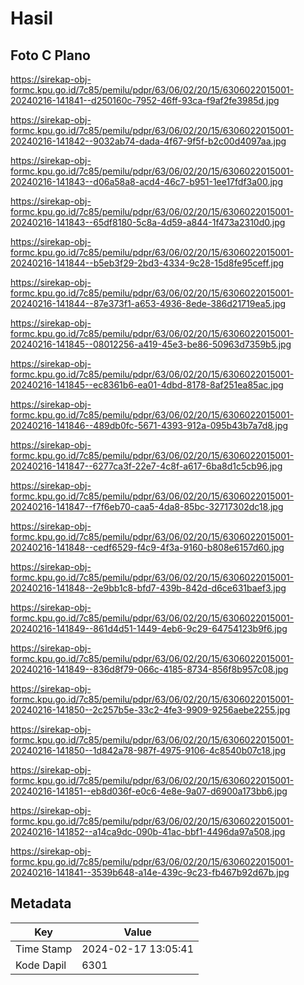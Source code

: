 # Hasil

## Foto C Plano

https://sirekap-obj-formc.kpu.go.id/7c85/pemilu/pdpr/63/06/02/20/15/6306022015001-20240216-141841--d250160c-7952-46ff-93ca-f9af2fe3985d.jpg

https://sirekap-obj-formc.kpu.go.id/7c85/pemilu/pdpr/63/06/02/20/15/6306022015001-20240216-141842--9032ab74-dada-4f67-9f5f-b2c00d4097aa.jpg

https://sirekap-obj-formc.kpu.go.id/7c85/pemilu/pdpr/63/06/02/20/15/6306022015001-20240216-141843--d06a58a8-acd4-46c7-b951-1ee17fdf3a00.jpg

https://sirekap-obj-formc.kpu.go.id/7c85/pemilu/pdpr/63/06/02/20/15/6306022015001-20240216-141843--65df8180-5c8a-4d59-a844-1f473a2310d0.jpg

https://sirekap-obj-formc.kpu.go.id/7c85/pemilu/pdpr/63/06/02/20/15/6306022015001-20240216-141844--b5eb3f29-2bd3-4334-9c28-15d8fe95ceff.jpg

https://sirekap-obj-formc.kpu.go.id/7c85/pemilu/pdpr/63/06/02/20/15/6306022015001-20240216-141844--87e373f1-a653-4936-8ede-386d21719ea5.jpg

https://sirekap-obj-formc.kpu.go.id/7c85/pemilu/pdpr/63/06/02/20/15/6306022015001-20240216-141845--08012256-a419-45e3-be86-50963d7359b5.jpg

https://sirekap-obj-formc.kpu.go.id/7c85/pemilu/pdpr/63/06/02/20/15/6306022015001-20240216-141845--ec8361b6-ea01-4dbd-8178-8af251ea85ac.jpg

https://sirekap-obj-formc.kpu.go.id/7c85/pemilu/pdpr/63/06/02/20/15/6306022015001-20240216-141846--489db0fc-5671-4393-912a-095b43b7a7d8.jpg

https://sirekap-obj-formc.kpu.go.id/7c85/pemilu/pdpr/63/06/02/20/15/6306022015001-20240216-141847--6277ca3f-22e7-4c8f-a617-6ba8d1c5cb96.jpg

https://sirekap-obj-formc.kpu.go.id/7c85/pemilu/pdpr/63/06/02/20/15/6306022015001-20240216-141847--f7f6eb70-caa5-4da8-85bc-32717302dc18.jpg

https://sirekap-obj-formc.kpu.go.id/7c85/pemilu/pdpr/63/06/02/20/15/6306022015001-20240216-141848--cedf6529-f4c9-4f3a-9160-b808e6157d60.jpg

https://sirekap-obj-formc.kpu.go.id/7c85/pemilu/pdpr/63/06/02/20/15/6306022015001-20240216-141848--2e9bb1c8-bfd7-439b-842d-d6ce631baef3.jpg

https://sirekap-obj-formc.kpu.go.id/7c85/pemilu/pdpr/63/06/02/20/15/6306022015001-20240216-141849--861d4d51-1449-4eb6-9c29-64754123b9f6.jpg

https://sirekap-obj-formc.kpu.go.id/7c85/pemilu/pdpr/63/06/02/20/15/6306022015001-20240216-141849--836d8f79-066c-4185-8734-856f8b957c08.jpg

https://sirekap-obj-formc.kpu.go.id/7c85/pemilu/pdpr/63/06/02/20/15/6306022015001-20240216-141850--2c257b5e-33c2-4fe3-9909-9256aebe2255.jpg

https://sirekap-obj-formc.kpu.go.id/7c85/pemilu/pdpr/63/06/02/20/15/6306022015001-20240216-141850--1d842a78-987f-4975-9106-4c8540b07c18.jpg

https://sirekap-obj-formc.kpu.go.id/7c85/pemilu/pdpr/63/06/02/20/15/6306022015001-20240216-141851--eb8d036f-e0c6-4e8e-9a07-d6900a173bb6.jpg

https://sirekap-obj-formc.kpu.go.id/7c85/pemilu/pdpr/63/06/02/20/15/6306022015001-20240216-141852--a14ca9dc-090b-41ac-bbf1-4496da97a508.jpg

https://sirekap-obj-formc.kpu.go.id/7c85/pemilu/pdpr/63/06/02/20/15/6306022015001-20240216-141841--3539b648-a14e-439c-9c23-fb467b92d67b.jpg


## Metadata

| Key        | Value               |
| ---------- | ------------------- |
| Time Stamp | 2024-02-17 13:05:41 |
| Kode Dapil | 6301                |



